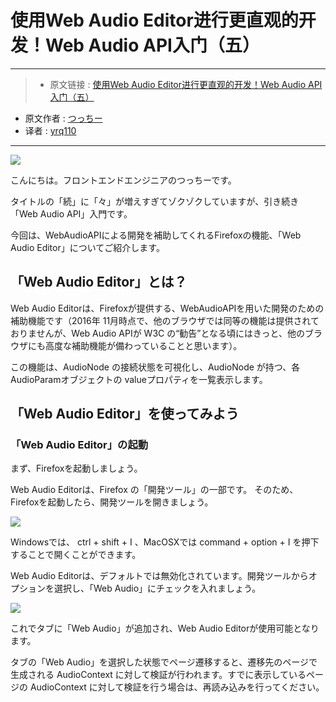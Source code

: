 # 使用Web Audio Editor进行更直观的开发！Web Audio API入门（五）

***

>* 原文链接 : [使用Web Audio Editor进行更直观的开发！Web Audio API入门（五）
](https://liginc.co.jp/322853)
* 原文作者 : [つっちー](http://liginc.co.jp/member/member_detail?user=tsuchiya)
* 译者 : [yrq110](https://github.com/yrq110)

***

![](https://cdn.liginc.co.jp/wp-content/uploads/2017/01/148481536457291800_80-1310x874.jpg)

こんにちは。フロントエンドエンジニアのつっちーです。

タイトルの「続」に「々」が増えすぎてゾクゾクしていますが、引き続き「Web Audio API」入門です。

今回は、WebAudioAPIによる開発を補助してくれるFirefoxの機能、「Web Audio Editor」についてご紹介します。

## 「Web Audio Editor」とは？

Web Audio Editorは、Firefoxが提供する、WebAudioAPIを用いた開発のための補助機能です（2016年 11月時点で、他のブラウザでは同等の機能は提供されておりませんが、Web Audio APIが W3C の“勧告”となる頃にはきっと、他のブラウザにも高度な補助機能が備わっていることと思います）。

この機能は、AudioNode の接続状態を可視化し、AudioNode が持つ、各 AudioParamオブジェクトの valueプロパティを一覧表示します。

## 「Web Audio Editor」を使ってみよう
### 「Web Audio Editor」の起動

まず、Firefoxを起動しましょう。

Web Audio Editorは、Firefox の「開発ツール」の一部です。
そのため、Firefoxを起動したら、開発ツールを開きましょう。

![](https://cdn.liginc.co.jp/wp-content/uploads/2017/01/148481503268393000_29.png)

Windowsでは、 ctrl + shift + I 、MacOSXでは command + option + I を押下することで開くことができます。

Web Audio Editorは、デフォルトでは無効化されています。開発ツールからオプションを選択し、「Web Audio」にチェックを入れましょう。

![](https://cdn.liginc.co.jp/wp-content/uploads/2016/11/147822815299567000_66.png)

これでタブに「Web Audio」が追加され、Web Audio Editorが使用可能となります。

タブの「Web Audio」を選択した状態でページ遷移すると、遷移先のページで生成される AudioContext に対して検証が行われます。すでに表示しているページの AudioContext に対して検証を行う場合は、再読み込みを行ってください。


